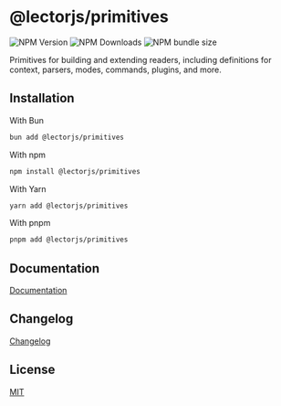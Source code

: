 # @lectorjs/primitives

![NPM Version](https://img.shields.io/npm/v/@lectorjs/primitives?style=flat-square&colorA=000000&colorB=F8F0DA)
![NPM Downloads](https://img.shields.io/npm/dm/@lectorjs/primitives?style=flat-square&colorA=000000&colorB=F8F0DA)
![NPM bundle size](https://img.shields.io/bundlephobia/minzip/@lectorjs/primitives?style=flat-square&colorA=000000&colorB=F8F0DA)

Primitives for building and extending readers, including definitions for context, parsers, modes, commands, plugins, and more.

## Installation

With Bun

```sh
bun add @lectorjs/primitives
```

With npm

```sh
npm install @lectorjs/primitives
```

With Yarn

```sh
yarn add @lectorjs/primitives
```

With pnpm

```sh
pnpm add @lectorjs/primitives
```

## Documentation

[Documentation](https://lector.pages.dev/docs/primitives)

## Changelog

[Changelog](CHANGELOG.md)

## License

[MIT](../../LICENSE)
